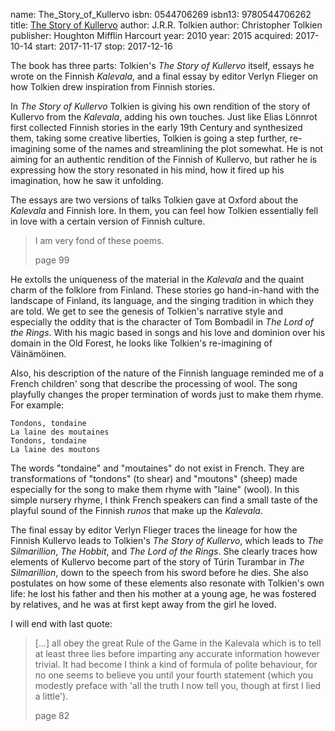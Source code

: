 name: The_Story_of_Kullervo
isbn: 0544706269
isbn13: 9780544706262
title: [The Story of Kullervo](http://a.co/7nVM1Wd)
author: J.R.R. Tolkien
author: Christopher Tolkien
publisher: Houghton Mifflin Harcourt
year: 2010
year: 2015
acquired: 2017-10-14
start: 2017-11-17
stop: 2017-12-16

The book has three parts: Tolkien's _The Story of Kullervo_ itself, essays he
wrote on the Finnish _Kalevala_, and a final essay by editor Verlyn Flieger on
how Tolkien drew inspiration from Finnish stories.

In _The Story of Kullervo_ Tolkien is giving his own rendition of the story of
Kullervo from the _Kalevala_, adding his own touches.  Just like Elias
L&ouml;nnrot first collected Finnish stories in the early 19th Century and
synthesized them, taking some creative liberties, Tolkien is going a step
further, re-imagining some of the names and streamlining the plot somewhat.  He
is not aiming for an authentic rendition of the Finnish of Kullervo, but rather
he is expressing how the story resonated in his mind, how it fired up his
imagination, how he saw it unfolding.

The essays are two versions of talks Tolkien gave at Oxford about the _Kalevala_
and Finnish lore.  In them, you can feel how Tolkien essentially fell in love
with a certain version of Finnish culture.

> I am very fond of these poems.
> <footer>page 99</footer>

He extolls the uniqueness of the material in the _Kalevala_ and the quaint charm
of the folklore from Finland.  These stories go hand-in-hand with the landscape
of Finland, its language, and the singing tradition in which they are told.  We
get to see the genesis of Tolkien's narrative style and especially the oddity
that is the character of Tom Bombadil in _The Lord of the Rings_.  With his
magic based in songs and his love and dominion over his domain in the Old
Forest, he looks like Tolkien's re-imagining of V&auml;in&auml;m&ouml;inen.

Also, his description of the nature of the Finnish language reminded me of a
French children' song that describe the processing of wool.  The song playfully
changes the proper termination of words just to make them rhyme.  For example:

    Tondons, tondaine
    La laine des moutaines
    Tondons, tondaine
    La laine des moutons

The words "tondaine" and "moutaines" do not exist in French.  They are
transformations of "tondons" (to shear) and "moutons" (sheep) made especially
for the song to make them rhyme with "laine" (wool).  In this simple nursery
rhyme, I think French speakers can find a small taste of the playful sound of
the Finnish _runos_ that make up the _Kalevala_.

The final essay by editor Verlyn Flieger traces the lineage for how the Finnish
Kullervo leads to Tolkien's _The Story of Kullervo_, which leads to
_The Silmarillion_, _The Hobbit_, and _The Lord of the Rings_.  She clearly
traces how elements of Kullervo become part of the story of T&uacute;rin
Turambar in _The Silmarillion_, down to the speech from his sword before he
dies.  She also postulates on how some of these elements also resonate with
Tolkien's own life: he lost his father and then his mother at a young age, he
was fostered by relatives, and he was at first kept away from the girl he loved.

I will end with last quote:

> [...] all obey the great Rule of the Game in the Kalevala which is to tell at
> least three lies before imparting any accurate information however trivial.
> It had become I think a kind of formula of polite behaviour, for no one seems
> to believe you until your fourth statement (which you modestly preface with
> 'all the truth I now tell you, though at first I lied a little').
> <footer>page 82</footer>
